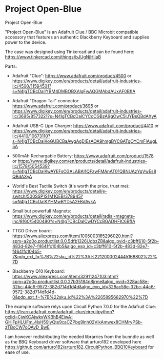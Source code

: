 # Project Open-Blue
Project Open-Blue

"Project Open-Blue" is an Adafruit Clue / BBC Microbit compatible 
accessory that features an authentic Blackberry Keyboard and 
supplies power to the device.

The case was designed using Tinkercad and can be 
found here: https://www.tinkercad.com/things/bJUgNjHlIaB

Parts:

- Adafruit "Clue":
      https://www.adafruit.com/product/4500 or 
      https://www.digikey.com/en/products/detail/adafruit-industries-llc/4500/11594501?s=N4IgTCBcDaIIYBM4DMBOBXAlgFwAQGMAbdAUxAF0BfIA
      
- Adafruit "Dragon Tail" connector:
      https://www.adafruit.com/product/3695 or 
      https://www.digikey.com/en/products/detail/adafruit-industries-llc/3695/8573221?s=N4IgTCBcDaICYCcCGBzA9gOwC5IJYBsQBdAXyA
      
- Adafruit USB-C Lipo Charger:
      https://www.adafruit.com/product/4410 or 
      https://www.digikey.com/en/products/detail/adafruit-industries-llc/4410/10673110?s=N4IgTCBcDaIKoGUBCBaAwgAgDIEsAOA9hmgBYCGATgOYCmFIAugL5A
      
- 500mAh Rechargable Battery:
      https://www.adafruit.com/product/1578 or 
      https://www.digikey.com/en/products/detail/adafruit-industries-llc/1578/5054539?s=N4IgTCBcDaIKwAYEFsCGALABAI1QFzwFMAnAT01QBNUAzYgVwEs8QBdAXyA
      
- World's Best Tactile Switch (it's worth the price, trust me):
      https://www.digikey.com/en/products/detail/e-switch/500SSP1S1M1QEB/378945?s=N4IgTCBcDaIKYHMwBYDsA2EBdAvkA
      
- Small but powerfull Magnets:
      https://www.digikey.com/en/products/detail/radial-magnets-inc/8160/5400480?s=N4IgTCBcDaICwDYCcBGADHFIC6BfIA
      
- TTGO Driver board:
      https://www.aliexpress.com/item/1005003165296020.html?spm=a2g0o.productlist.0.0.5dfb1326UdbzZB&algo_pvid=c3bff610-5f2b-483d-82e7-f4641fc104b5&algo_exp_id=c3bff610-5f2b-483d-82e7-f4641fc104b5-7&pdp_ext_f=%7B%22sku_id%22%3A%2212000024445168802%22%7D
  
- Blackberry Q10 Keyboard:
      https://www.aliexpress.com/item/32911247103.html?spm=a2g0o.productlist.0.0.27b35184n8jrme&algo_pvid=328ac58e-32bc-44c6-9572-382d714d1d4d&algo_exp_id=328ac58e-32bc-44c6-9572-382d714d1d4d-0&pdp_ext_f=%7B%22sku_id%22%3A%2265895682970%22%7D
      
The example software relys upon Circuit Python 7.0.0 for the Adafruit Clue: https://learn.adafruit.com/adafruit-clue/circuitpython?gclid=CjwKCAjwkvWKBhB4EiwA-GHjFpHLUFm_4lsH59lyQte9caCZPbg9lnh02VikAmwex8CHMryPSb-zTBoCW7oQAvD_BwE

I am however redistributing the needed librarries from the bunndle as well as the BBQ Keyboard driver software that arturo182 developed here https://github.com/arturo182/arturo182_CircuitPython_BBQ10Keyboard for ease of use.


      
